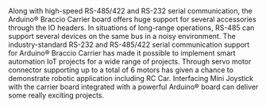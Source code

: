 <FeatureDescription>
Along with high-speed RS-485/422 and RS-232 serial communication, the Arduino® Braccio Carrier board offers huge support for several accessories through the IO headers. In situations of long-range operations, RS-485 can support several devices on the same bus in a noisy environment.
</FeatureDescription>


<FeatureList>
<Feature title="With support for smart automation" image="core">
 The industry-standard RS-232 and RS-485/422 serial communication support for Arduino® Braccio Carrier has made it possible to implement smart automation IoT projects for a wide range of projects. 

  <FeatureLink title="Datasheet" url="https://www.ti.com/lit/ds/symlink/sn65hvd179.pdf?ts=1647593276537&ref_url=https%253A%252F%252Fwww.ti.com%252Fproduct%252FSN65HVD179%253Futm_source%253Dgoogle%2526utm_medium%253Dcpc%2526utm_campaign%253Dasc-null-null-GPN_EN-cpc-pf-google-eu%2526utm_content%253DSN65HVD179%2526ds_k%253DSN65HVD179%2526DCM%253Dyes%2526gclid%253DEAIaIQobChMI1P3MmaPP9gIVEdZ3Ch0Qbg1jEAAYASAAEgK3X_D_BwE%2526gclsrc%253Daw.ds" download blank/>
</Feature>

<Feature title="Support up to seven motors" image="connection">
 Through servo motor connector supporting up to a total of 6 motors has given a chance to demonstrate robotic application including RC Car.

</Feature>


<Feature title="LCD gaming options" image="configurability">
 Interfacing Mini Joystick with the carrier board integrated with a powerful Arduino® board can deliver some really exciting projects.
 
</Feature>

</FeatureList>